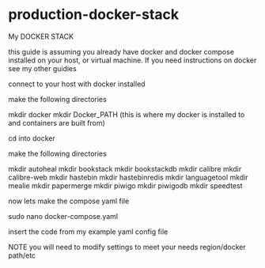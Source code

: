 # production-docker-stack
My DOCKER STACK

this guide is assuming you already have docker and docker compose installed on your host, or virtual machine. If you need instructions on docker see my other guidies

connect to your host with docker installed 

make the following directories

mkdir docker
mkdir Docker_PATH (this is where my docker is installed to and containers are built from)

cd into docker

make the following directories

mkdir autoheal
mkdir bookstack
mkdir bookstackdb
mkdir calibre
mkdir calibre-web
mkdir hastebin
mkdir hastebinredis
mkdir languagetool
mkdir mealie
mkdir papermerge
mkdir piwigo
mkdir piwigodb
mkdir speedtest

now lets make the compose yaml file

sudo nano docker-compose.yaml

insert the code from my example yaml config file

NOTE you will need to modify settings to meet your needs region/docker path/etc


